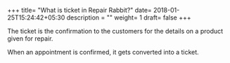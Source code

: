 +++
title= "What is ticket in Repair Rabbit?"
date= 2018-01-25T15:24:42+05:30
description = ""
weight= 1
draft= false
+++


The ticket is the confirmation to the customers for the details on a product given for repair.

When an appointment is confirmed, it gets converted into a ticket.